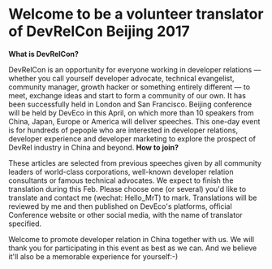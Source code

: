 # Welcome to be a volunteer translator of DevRelCon Beijing 2017
**What is DevRelCon?** 

DevRelCon is an opportunity for everyone working in developer relations — whether you call yourself developer advocate, technical evangelist, community manager, growth hacker or something entirely different — to meet, exchange ideas and start to form a community of our own. It has been successfully held in London and San Francisco. Beijing conference will be held by DevEco in this April, on which more than 10 speakers from China, Japan, Europe or America will deliver speeches. This one-day event is for hundreds of pepople who are interested in developer relations, developer experience and developer marketing to explore the prospect of DevRel industry in China and beyond.
**How to join?** 

These articles are selected from previous speeches given by all community leaders of world-class corporations, well-known developer relation consultants or famous technical advocates. We expect to finish the translation during this Feb. Please choose one (or several) you'd like to translate and contact me (wechat: Hello_MrT) to mark. Translations will be reviewed by me and then published on DevEco's platforms, official Conference website or other social media, with the name of translator specified.

Welcome to promote developer relation in China together with us. We will thank you for participating in this event as best as we can. And we believe it'll also be a memorable experience for yourself:-)
